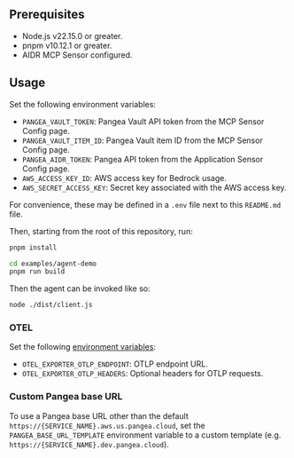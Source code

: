 ## Prerequisites

- Node.js v22.15.0 or greater.
- pnpm v10.12.1 or greater.
- AIDR MCP Sensor configured.

## Usage

Set the following environment variables:

- `PANGEA_VAULT_TOKEN`: Pangea Vault API token from the MCP Sensor Config page.
- `PANGEA_VAULT_ITEM_ID`: Pangea Vault item ID from the MCP Sensor Config page.
- `PANGEA_AIDR_TOKEN`: Pangea API token from the Application Sensor Config page.
- `AWS_ACCESS_KEY_ID`: AWS access key for Bedrock usage.
- `AWS_SECRET_ACCESS_KEY`: Secret key associated with the AWS access key.

For convenience, these may be defined in a `.env` file next to this `README.md`
file.

Then, starting from the root of this repository, run:

```bash
pnpm install

cd examples/agent-demo
pnpm run build
```

Then the agent can be invoked like so:

```bash
node ./dist/client.js
```

### OTEL

Set the following [environment variables](https://mastra.ai/en/docs/observability/tracing#environment-variables):

- `OTEL_EXPORTER_OTLP_ENDPOINT`: OTLP endpoint URL.
- `OTEL_EXPORTER_OTLP_HEADERS`: Optional headers for OTLP requests.

### Custom Pangea base URL

To use a Pangea base URL other than the default
`https://{SERVICE_NAME}.aws.us.pangea.cloud`, set the `PANGEA_BASE_URL_TEMPLATE`
environment variable to a custom template (e.g. `https://{SERVICE_NAME}.dev.pangea.cloud`).
